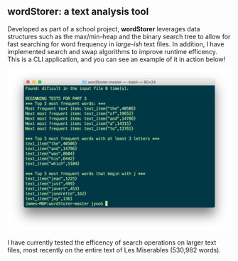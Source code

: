 ## wordStorer: a text analysis tool ##

Developed as part of a school project, <strong>wordStorer</strong> leverages data structures such as the max/min-heap and the binary search tree to allow for fast searching for word frequency in <i>large-ish</i> text files. In addition, I have implemented search and swap algorithms to improve runtime efficency. This is a CLI application, and you can see an example of it in action below!

![application](https://github.com/jyoo980/wordStorer/blob/master/appWindow.png)

I have currently tested the efficency of search operations on larger text files, most recently on the entire text of Les Miserables (530,982 words).
